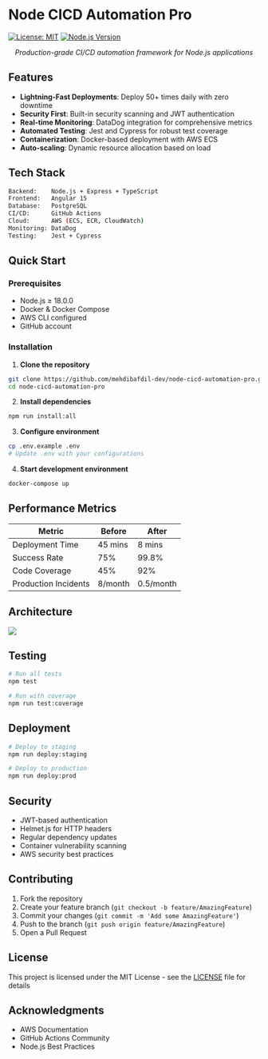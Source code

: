 # Node CICD Automation Pro

[![License: MIT](https://img.shields.io/badge/License-MIT-yellow.svg)](https://opensource.org/licenses/MIT)
[![Node.js Version](https://img.shields.io/badge/node-%3E%3D18.0.0-brightgreen.svg)](https://nodejs.org/)

<div align="center">
  <p><i>Production-grade CI/CD automation framework for Node.js applications</i></p>
</div>

## Features

- **Lightning-Fast Deployments**: Deploy 50+ times daily with zero downtime
- **Security First**: Built-in security scanning and JWT authentication
- **Real-time Monitoring**: DataDog integration for comprehensive metrics
- **Automated Testing**: Jest and Cypress for robust test coverage
- **Containerization**: Docker-based deployment with AWS ECS
- **Auto-scaling**: Dynamic resource allocation based on load

## Tech Stack

```bash
Backend:    Node.js + Express + TypeScript
Frontend:   Angular 15
Database:   PostgreSQL
CI/CD:      GitHub Actions
Cloud:      AWS (ECS, ECR, CloudWatch)
Monitoring: DataDog
Testing:    Jest + Cypress
```

## Quick Start

### Prerequisites

- Node.js ≥ 18.0.0
- Docker & Docker Compose
- AWS CLI configured
- GitHub account

### Installation

1. **Clone the repository**
```bash
git clone https://github.com/mehdibafdil-dev/node-cicd-automation-pro.git
cd node-cicd-automation-pro
```

2. **Install dependencies**
```bash
npm run install:all
```

3. **Configure environment**
```bash
cp .env.example .env
# Update .env with your configurations
```

4. **Start development environment**
```bash
docker-compose up
```

## Performance Metrics

| Metric | Before | After |
|--------|---------|--------|
| Deployment Time | 45 mins | 8 mins |
| Success Rate | 75% | 99.8% |
| Code Coverage | 45% | 92% |
| Production Incidents | 8/month | 0.5/month |

## Architecture

<p class="center"><img src="https://github.com/mehdibafdil-dev/blob/main/img/architecture.png"></p>

## Testing

```bash
# Run all tests
npm test

# Run with coverage
npm run test:coverage
```

## Deployment

```bash
# Deploy to staging
npm run deploy:staging

# Deploy to production
npm run deploy:prod
```

## Security

- JWT-based authentication
- Helmet.js for HTTP headers
- Regular dependency updates
- Container vulnerability scanning
- AWS security best practices

## Contributing

1. Fork the repository
2. Create your feature branch (`git checkout -b feature/AmazingFeature`)
3. Commit your changes (`git commit -m 'Add some AmazingFeature'`)
4. Push to the branch (`git push origin feature/AmazingFeature`)
5. Open a Pull Request

## License

This project is licensed under the MIT License - see the [LICENSE](LICENSE) file for details

## Acknowledgments

- AWS Documentation
- GitHub Actions Community
- Node.js Best Practices